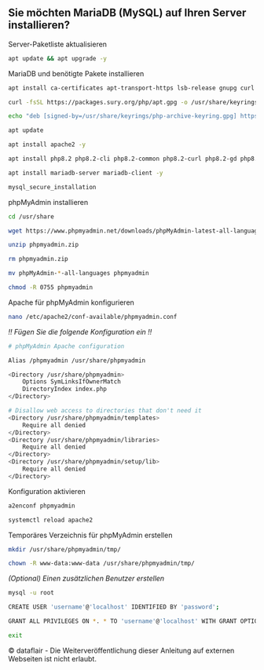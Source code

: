 ## Sie möchten MariaDB (MySQL) auf Ihren Server installieren?


Server-Paketliste aktualisieren
``` bash
apt update && apt upgrade -y
```

MariaDB und benötigte Pakete installieren
``` bash
apt install ca-certificates apt-transport-https lsb-release gnupg curl nano unzip -y
```

``` bash
curl -fsSL https://packages.sury.org/php/apt.gpg -o /usr/share/keyrings/php-archive-keyring.gpg
```

``` bash
echo "deb [signed-by=/usr/share/keyrings/php-archive-keyring.gpg] https://packages.sury.org/php/ $(lsb_release -sc) main" > /etc/apt/sources.list.d/php.list
```

``` bash
apt update
```

``` bash
apt install apache2 -y
```

``` bash
apt install php8.2 php8.2-cli php8.2-common php8.2-curl php8.2-gd php8.2-intl php8.2-mbstring php8.2-mysql php8.2-opcache php8.2-readline php8.2-xml php8.2-xsl php8.2-zip php8.2-bz2 libapache2-mod-php8.2 -y
```

``` bash
apt install mariadb-server mariadb-client -y
```

``` bash
mysql_secure_installation
```

phpMyAdmin installieren
``` bash
cd /usr/share
```

``` bash
wget https://www.phpmyadmin.net/downloads/phpMyAdmin-latest-all-languages.zip -O phpmyadmin.zip
```

``` bash
unzip phpmyadmin.zip
```

``` bash
rm phpmyadmin.zip
```

``` bash
mv phpMyAdmin-*-all-languages phpmyadmin
```

``` bash
chmod -R 0755 phpmyadmin
```

Apache für phpMyAdmin konfigurieren
``` bash
nano /etc/apache2/conf-available/phpmyadmin.conf
```
*!! Fügen Sie die folgende Konfiguration ein !!*

``` bash
# phpMyAdmin Apache configuration

Alias /phpmyadmin /usr/share/phpmyadmin

<Directory /usr/share/phpmyadmin>
    Options SymLinksIfOwnerMatch
    DirectoryIndex index.php
</Directory>

# Disallow web access to directories that don't need it
<Directory /usr/share/phpmyadmin/templates>
    Require all denied
</Directory>
<Directory /usr/share/phpmyadmin/libraries>
    Require all denied
</Directory>
<Directory /usr/share/phpmyadmin/setup/lib>
    Require all denied
</Directory>
```

Konfiguration aktivieren
``` bash
a2enconf phpmyadmin
```

``` bash
systemctl reload apache2
```

Temporäres Verzeichnis für phpMyAdmin erstellen
``` bash
mkdir /usr/share/phpmyadmin/tmp/
```

``` bash
chown -R www-data:www-data /usr/share/phpmyadmin/tmp/
```

*(Optional) Einen zusätzlichen Benutzer erstellen*
``` bash
mysql -u root
```

``` bash
CREATE USER 'username'@'localhost' IDENTIFIED BY 'password';
```

``` bash
GRANT ALL PRIVILEGES ON *. * TO 'username'@'localhost' WITH GRANT OPTION
```

``` bash
exit
```

© dataflair - Die Weiterveröffentlichung dieser Anleitung auf externen Webseiten ist nicht erlaubt.